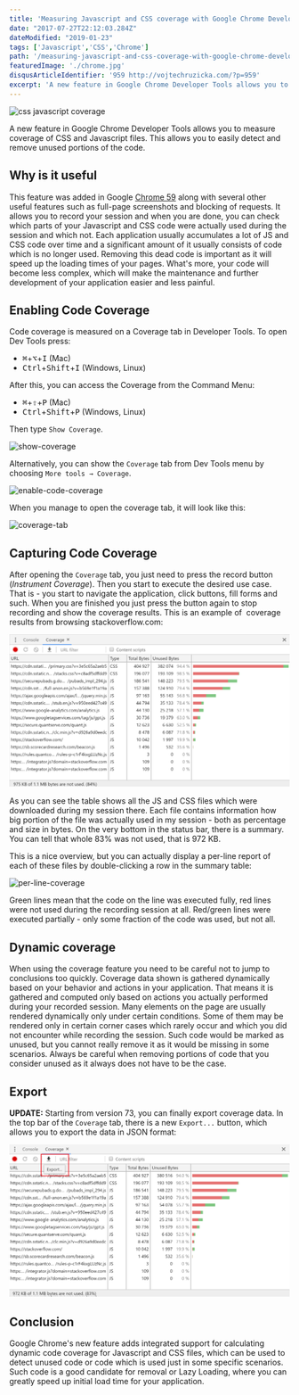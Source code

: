 ```yaml
---
title: 'Measuring Javascript and CSS coverage with Google Chrome Developer Tools'
date: "2017-07-27T22:12:03.284Z"
dateModified: "2019-01-23"
tags: ['Javascript','CSS','Chrome']
path: '/measuring-javascript-and-css-coverage-with-google-chrome-developer-tools'
featuredImage: './chrome.jpg'
disqusArticleIdentifier: '959 http://vojtechruzicka.com/?p=959'
excerpt: 'A new feature in Google Chrome Developer Tools allows you to measure coverage of CSS and Javascript files. This allows you to easily detect and remove unused portions of the code.'
---
```

![css javascript coverage](./chrome.jpg)

A new feature in Google Chrome Developer Tools allows you to measure coverage of CSS and Javascript files. This allows you to easily detect and remove unused portions of the code.

## Why is it useful

This feature was added in Google [Chrome 59](https://developers.google.com/web/updates/2017/04/devtools-release-notes) along with several other useful features such as full-page screenshots and blocking of requests. It allows you to record your session and when you are done, you can check which parts of your Javascript and CSS code were actually used during the session and which not. Each application usually accumulates a lot of JS and CSS code over time and a significant amount of it usually consists of code which is no longer used. Removing this dead code is important as it will speed up the loading times of your pages. What\'s more, your code will become less complex, which will make the maintenance and further development of your application easier and less painful.

## Enabling Code Coverage

Code coverage is measured on a Coverage tab in Developer Tools. To open Dev Tools press:
 - <kbd>⌘</kbd>+<kbd>⌥</kbd>+<kbd>I</kbd> (Mac)
 - <kbd>Ctrl</kbd>+<kbd>Shift</kbd>+<kbd>I</kbd> (Windows, Linux)
  
 After this, you can access the Coverage from the Command Menu:
 
- <kbd>⌘</kbd>+<kbd>⇧</kbd>+<kbd>P</kbd> (Mac) 
- <kbd>Ctrl</kbd>+<kbd>Shift</kbd>+<kbd>P</kbd> (Windows, Linux) 

Then type `Show Coverage`.

![show-coverage](./show-coverage.gif)

Alternatively, you can show the `Coverage` tab from Dev Tools menu by choosing `More tools → Coverage`.

![enable-code-coverage](./enable-code-coverage.png)

When you manage to open the coverage tab, it will look like this:

![coverage-tab](./coverage-tab.png)

## Capturing Code Coverage

After opening the `Coverage` tab, you just need to press the record button (*Instrument Coverage*). Then you start to execute the desired use case. That is - you start to navigate the application, click buttons, fill forms and such. When you are finished you just press the button again to stop recording and show the coverage results. This is an example of  coverage results from browsing stackoverflow.com:

![stack-overflow-coverage](./stack-overflow-coverage.png)

As you can see the table shows all the JS and CSS files which were downloaded during my session there. Each file contains information how big portion of the file was actually used in my session - both as percentage and size in bytes. On the very bottom in the status bar, there is a summary. You can tell that whole 83% was not used, that is 972 KB.

This is a nice overview, but you can actually display a per-line report of each of these files by double-clicking a row in the summary table:

![per-line-coverage](./per-line-coverage.png)

Green lines mean that the code on the line was executed fully, red lines were not used during the recording session at all. Red/green lines were executed partially - only some fraction of the code was used, but not all.

## Dynamic coverage

When using the coverage feature you need to be careful not to jump to conclusions too quickly. Coverage data shown is gathered dynamically based on your behavior and actions in your application. That means it is gathered and computed only based on actions you actually performed during your recorded session. Many elements on the page are usually rendered dynamically only under certain conditions. Some of them may be rendered only in certain corner cases which rarely occur and which you did not encounter while recording the session. Such code would be marked as unused, but you cannot really remove it as it would be missing in some scenarios. Always be careful when removing portions of code that you consider unused as it always does not have to be the case.

## Export
**UPDATE:** Starting from version 73, you can finally export coverage data. In the top bar of the `Coverage` tab, there is a new `Export...` button, which allows you to export the data in JSON format:

![Export Coverage Data](./coverage-export.png)

## Conclusion

Google Chrome\'s new feature adds integrated support for calculating dynamic code coverage for Javascript and CSS files, which can be used to detect unused code or code which is used just in some specific scenarios. Such code is a good candidate for removal or Lazy Loading, where you can greatly speed up initial load time for your application.
